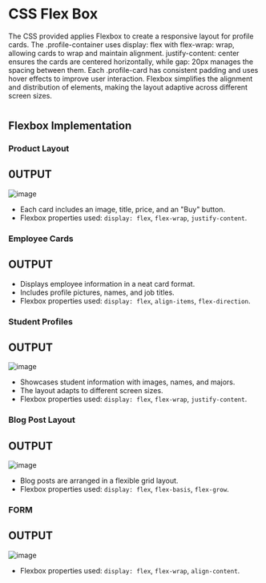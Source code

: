 # CSS Flex Box
The CSS provided applies Flexbox to create a responsive layout for profile cards. The .profile-container uses display: flex with flex-wrap: wrap, allowing cards to wrap and maintain alignment. justify-content: center ensures the cards are centered horizontally, while gap: 20px manages the spacing between them. Each .profile-card has consistent padding and uses hover effects to improve user interaction. Flexbox simplifies the alignment and distribution of elements, making the layout adaptive across different screen sizes.
#

## Flexbox Implementation

### Product Layout

## 0UTPUT
![image](https://github.com/user-attachments/assets/39537941-80f7-4d5e-bd25-88abc4427e20)
-  Each card includes an image, title, price, and an "Buy" button.
-  Flexbox properties used: `display: flex`, `flex-wrap`, `justify-content`.

### Employee Cards

## OUTPUT
- Displays employee information in a neat card format.
- Includes profile pictures, names, and job titles.
- Flexbox properties used: `display: flex`, `align-items`, `flex-direction`.
  
### Student Profiles

## OUTPUT
![image](https://github.com/user-attachments/assets/d4f41a92-3586-4c2d-8f0e-c173e61a55ae)

- Showcases student information with images, names, and majors.
- The layout adapts to different screen sizes.
- Flexbox properties used: `display: flex`, `flex-wrap`, `justify-content`.

### Blog Post Layout

## OUTPUT
![image](https://github.com/user-attachments/assets/eb053d68-f635-4f2d-aa3a-cfefb5ddcdb0)

- Blog posts are arranged in a flexible grid layout.
- Flexbox properties used: `display: flex`, `flex-basis`, `flex-grow`.

###  FORM
## OUTPUT
![image](https://github.com/user-attachments/assets/5b5b3ede-da4d-4b61-a9c3-0085d0ea7abb)

- Flexbox properties used: `display: flex`, `flex-wrap`, `align-content`.


